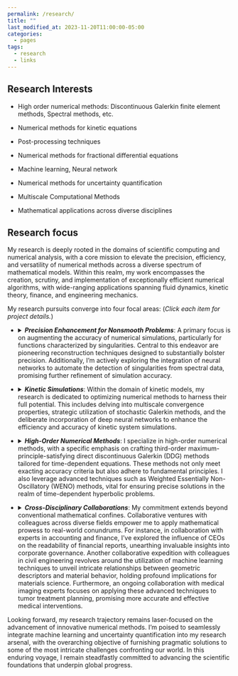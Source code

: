 ```yaml
---
permalink: /research/
title: ""
last_modified_at: 2023-11-20T11:00:00-05:00
categories:
  - pages
tags:
  - research
  - links
---
```


## Research Interests
* High order numerical methods: Discontinuous Galerkin finite element methods, Spectral methods, etc.

* Numerical methods for kinetic equations

* Post-processing techniques

* Numerical methods for fractional differential equations

* Machine learning, Neural network

* Numerical methods for uncertainty quantification

* Multiscale Computational Methods

* Mathematical applications across diverse disciplines


## Research focus
My research is deeply rooted in the domains of scientific computing and numerical analysis, with a core mission to elevate the precision, efficiency, and versatility of numerical methods across a diverse spectrum of mathematical models. Within this realm, my work encompasses the creation, scrutiny, and implementation of exceptionally efficient numerical algorithms, with wide-ranging applications spanning fluid dynamics, kinetic theory, finance, and engineering mechanics.

My research pursuits converge into four focal areas: (_Click each item for project details._)

* <details> <summary><em><strong>Precision Enhancement for Nonsmooth Problems</strong></em>: A primary focus is on augmenting the accuracy of numerical simulations, particularly for functions characterized by singularities. Central to this endeavor are pioneering reconstruction techniques designed to substantially bolster precision. Additionally, I’m actively exploring the integration of neural networks to automate the detection of singularities from spectral data, promising further refinement of simulation accuracy.</summary><ul>
     <li><details open><summary>Project 1: Postprocessing techniques</summary> To be added.  <a href="https://lesliechenz.github.io/webpage/_pages/slides/talk_spectral2016.pdf">slides "Recovering exponential accuracy in spectral methods involving piecewise smooth functions"</a> </details> </li>
     <li><details><summary>Project 2: Solution-enriched numerical methods</summary> To be added.  </details></li>
     <li><details><summary>Project 3: Neural network-base singularity detectors</summary> To be added.  </details></li>
</ul> <!-- End -->
</details>

* <details> <summary><em><strong>Kinetic Simulations</strong></em>: Within the domain of kinetic models, my research is dedicated to optimizing numerical methods to harness their full potential. This includes delving into multiscale convergence properties, strategic utilization of stochastic Galerkin methods, and the deliberate incorporation of deep neural networks to enhance the efficiency and accuracy of kinetic system simulations.</summary><ul>
    <li><details open><summary>Project 1: Numerical methods for simulating linear kinetic models in semiconductor devices</summary> To be added.  <a href="https://lesliechenz.github.io/webpage/_pages/slides/talk_WPI.pdf">slides "Multiscale Convergence Properties for Spectral Approximations of a Model Kinetic Equation"</a> </details> </li>
    <li><details><summary>Project 2: Numerical methods for kinetic models with uncertainties. </summary> To be added.  </details></li>
    <li><details><summary>Project 3: Fast solvers</summary> To be added.  </details></li>
</ul> <!-- End -->
</details>
 
* <details> <summary><em><strong>High-Order Numerical Methods</strong></em>: I specialize in high-order numerical methods, with a specific emphasis on crafting third-order maximum-principle-satisfying direct discontinuous Galerkin (DDG) methods tailored for time-dependent equations. These methods not only meet exacting accuracy criteria but also adhere to fundamental principles. I also leverage advanced techniques such as Weighted Essentially Non-Oscillatory (WENO) methods, vital for ensuring precise solutions in the realm of time-dependent hyperbolic problems.</summary><ul>
    <li><details><summary>Project 1: High-order numerical methods for PDEs and their applications</summary> To be added.  </details></li>
    <li><details open><summary>Project 2: Structure-preserving high-order numerical schemes for time-dependent PDEs </summary> To be added.  <a href="https://lesliechenz.github.io/webpage/_pages/slides/talk_20160302_UTK_cam.pdf">slides "Third order Maximum-Principle-Satisfying Direct DG methods for convection diffusion equations on unstructured triangular mesh"</a> </details></li>
<!--   <details><summary>Project 3: Interpolation methods for parametric differential equation </summary> To be added.  </details> --> 
</ul> <!-- End -->
</details>

* <details> <summary><em><strong>Cross-Disciplinary Collaborations</strong></em>: My commitment extends beyond conventional mathematical confines. Collaborative ventures with colleagues across diverse fields empower me to apply mathematical prowess to real-world conundrums. For instance, in collaboration with experts in accounting and finance, I’ve explored the influence of CEOs on the readability of financial reports, unearthing invaluable insights into corporate governance. Another collaborative expedition with colleagues in civil engineering revolves around the utilization of machine learning techniques to unveil intricate relationships between geometric descriptors and material behavior, holding profound implications for materials science. Furthermore, an ongoing collaboration with medical imaging experts focuses on applying these advanced techniques to tumor treatment planning, promising more accurate and effective medical interventions.</summary><ul>
    <li><details><summary>Project 1: Application in Finance: Data processing to investigate the impact of generalist CEOs on the readability of 10-K report </summary> To be added.  </details></li>
    <li><details><summary>Project 2: Application in Civil Engineering: employing cutting-edge machine learning techniques to explore the connections between geometric descriptors and material behavior to understand the material microstructure and fracture properties </summary> To be added. </details></li>
</ul> <!-- End -->
</details>

Looking forward, my research trajectory remains laser-focused on the advancement of innovative numerical methods. I’m poised to seamlessly integrate machine learning and uncertainty quantification into my research arsenal, with the overarching objective of furnishing pragmatic solutions to some of the most intricate challenges confronting our world. In this enduring voyage, I remain steadfastly committed to advancing the scientific foundations that underpin global progress.




<!-- [Click here for a poster on research projects.](https://lesliechenz.github.io/webpage/_pages/research_poster_20230223_UMassD_template_CAS_36x56.pdf)  -->

<!-- ### Click here for [Research Highlights](https://lesliechenz.github.io/webpage/_pages/research_highlight2023.pdf). -->

